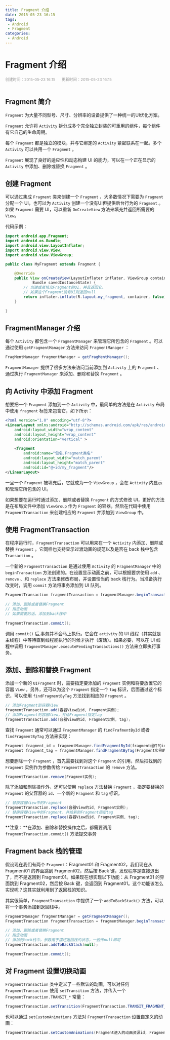 ```yaml
---
title: Fragment 介绍
date: 2015-05-23 16:15
tags:
 - Android
 - Fragment
categories:
 - Android
---
```


# Fragment 介绍

<div style="color: #999999; font-size: 12px;">
    <span>创建时间：2015-05-23 16:15</span>
    &nbsp;&nbsp;&nbsp;&nbsp;
    <span>更新时间：2015-05-23 16:15</span>
</div>
<br/>

## Fragment 简介

`Fragment` 为大量不同型号、尺寸、分辨率的设备提供了一种统一的UI优化方案。

`Fragment` 允许将 `Activity` 拆分成多个完全独立封装的可重用的组件，每个组件有它自己的生命周期。

每个 `Fragment` 都是独立的模块，并与它绑定的 `Activity` 紧密联系在一起。多个 `Activity` 可以共用一个 `Fragment` 。

`Fragment` 展现了良好的适应性和动态构建 UI 的能力，可以在一个正在显示的 `Activity` 中添加、删除或替换 `Fragment` 。

## 创建 Fragment

可以通过集成 `Fragment` 类来创建一个 `Fragment` ，大多数情况下需要为 `Fragment` 分配一个 UI，也可以为 `Activity` 创建一个没有UI但提供后台行为的 `Fragment` 。如果 `Fragment` 需要 UI，可以重新 `OnCreateView` 方法来填充并返回所需要的 `View`。

代码示例：

```java
import android.app.Fragment;
import android.os.Bundle;
import android.view.LayoutInflater;
import android.view.View;
import android.view.ViewGroup;

public class MyFragment extends Fragment {

    @Override
    public View onCreateView(LayoutInflater inflater, ViewGroup container,
            Bundle savedInstanceState) {
        // 创建或者填充Fragment的UI，并且返回它。
        // 如果这个Fragment没有UI则返回null
        return inflater.inflate(R.layout.my_fragment, container, false);
    }
    
}  
```

## FragmentManager 介绍

每个 `Activity` 都包含一个 `FragmentManager` 来管理它所包含的 `Fragment` 。可以通过使用 `getFragmentManager` 方法来访问 `FragmentManager` ：

```java
FragMentManager fragmentManager = getFragMentManager();
```

`FragmentManager` 提供了很多方法来访问当前添加到 `Activity` 上的 `Fragment` 、通过执行 `FragmentManager` 来添加、删除和替换 `Fragment` 。

## 向 Activity 中添加 Fragment

想要把一个 `Fragment` 添加到一个 `Activity` 中，最简单的方法是在 `Activity` 布局中使用 `fragment` 标签来包含它，如下所示：

```xml
<?xml version="1.0" encoding="utf-8"?>
<LinearLayout xmlns:android="http://schemas.android.com/apk/res/android"
    android:layout_width="wrap_content"
    android:layout_height="wrap_content"
    android:orientation="vertical" >
    
    <fragment 
        android:name="包名.Fragment类名"
        android:layout_width="match_parent"
        android:layout_height="match_parent"
        android:id="@+id/my_fragment"/>
</LinearLayout>
```

一旦一个 `Fragment` 被填充后，它就成为一个 `ViewGroup` ，会在 `Activity` 内显示和管理它所包含的 UI。

如果想要在运行时通过添加、删除或者替换 `Fragment` 的方式修改 UI，更好的方法是在布局文件中添加 `ViewGroup` 作为 `Fragment` 的容器，然后在代码中使用 `FragmentTransaction` 来创建相应的 `Fragment` 并添加到 `ViewGroup` 中。

## 使用 FragmentTransaction

在程序运行时，`FragmentTransaction` 可以用来在一个 `Activity` 内添加、删除或替换 `Fragment` 。它同样也支持显示过渡动画的规范以及是否在 back 栈中包含 `Transaction` 。

一个新的 `FragmentTransaction` 是通过使用 `Activity` 的 `FragmentManager` 中的 `beginTransaction` 方法创建的。在设置显示动画之前，可以根据要求使用 `add` 、 `remove` 、和 `replace` 方法来修改布局，并设置恰当的 back 栈行为。当准备执行改变时，调用 `commit` 方法将事务添加到 UI 队列。

```java
FragmentTransaction fragmentTransaction = fragmentManager.beginTransaction();
        
// 添加、删除或者替换Fragment
// 指定动画
// 如果需要的话，添加到back栈中
        
fragmentTransaction.commit();  
```

调用 `commit()` 后,事务并不会马上执行。它会在 `activity` 的 UI 线程（其实就是主线程）中等待直到线程能执行的时候才执行（废话）。如果必要，可以在 UI 线程中调用 `fragmentManager.executePendingTransactions()` 方法来立即执行事务。

## 添加、删除和替换 Fragment

添加一个新的 `UIFragment` 时，需要指定要添加的 `Fragment` 实例和将要放置它的容器 `View` 。另外，还可以为这个 `Fragment` 指定一个 `tag` 标识，后面通过这个标识，可以使用 `findFragmentByTag` 方法找到相应的 `Fragment` 。

```java
// 添加Fragment到容器View
fragmentTransaction.add(容器View的id, Fragment实例);
// 添加Fragment到容器View，并给Fragment指定tag
fragmentTransaction.add(容器View的id, Fragment实例, tag);  
```

查找 `Fragment` 通常可以通过 `FragmentManager` 的 `findFrafmentById` 或者 `findFragmentByTag` 方法来实现：

```java
Fragment fragment_id = fragmentManager.findFragmentById(fragment组件的id);
Fragment fragment_tag = fragmentManager.findFragmentByTag(Fragment实例的tag);
```

想要删除一个 `Fragment` ，首先需要找到对这个 `Fragment` 的引用，然后把找到的 `Fragment` 实例作为参数传给 `FragmentTransaction` 的 `remove` 方法。

```java
fragmentTransaction.remove(Fragment实例);
```

除了添加和删除操作外，还可以使用 `replace` 方法替换 `Fragment` ，指定要替换的 `Fragment` 的父容器的 `id`、一个新的 `Fragment` 和 `tag` 标识。

```java
// 替换容器View中的Fragment
fragmentTransaction.replace(容器View的id, Fragment实例);
// 替换容器View中的Fragment，并给新的Fragment指定tag
fragmentTransaction.replace(容器View的id, Fragment实例, tag);  
```

**注意：**在添加、删除和替换操作之后，都需要调用 `fragmentTransaction.commit()` 方法提交事务

## Fragment back 栈的管理

假设现在我们有两个 `Fragment`：Fragment01 和 Fragment02，我们现在从 Fragment01 的界面跳到 Fragment02，然后按 Back 键，发现程序是直接退出了，而不是返回到 Fragment01。如果现在想实现以下功能：从 Fragment01 的界面跳到 Fragment02，然后按 Back 键，会返回到 Fragment01。这个功能该怎么实现呢？这其实就利用到了返回栈的知识。

其实很简单，`FragmentTransaction` 中提供了一个 `addToBackStack()` 方法，可以将一个事务添加到返回栈中。

```java
FragmentManager fragmentManager = getFragmentManager();
FragmentTransaction fragmentTransaction = fragmentManager.beginTransaction();
        
// 添加、删除或者替换Fragment
// 指定动画
// 添加到back栈中，参数用于描述返回栈的状态，一般传null即可
fragmentTransaction.addToBackStack(null);
        
fragmentTransaction.commit();  
```

## 对 Fragment 设置切换动画

`FragmentTransaction` 类中定义了一些默认的动画，可以对任何 `FragmentTransaction` 使用 `setTransition` 方法，并传入一个 `FragmentTransaction.TRANSIT_*` 常量：

```java
fragmentTransaction.setTransition(FragmentTransaction.TRANSIT_FRAGMENT_OPEN);  
```

也可以通过 `setCustomAnimations` 方法对 `FragmentTransaction` 设置自定义的动画：

```java
fragmentTransaction.setCustomAnimations(Fragment进入的动画资源id, Fragment退出的动画资源id);  
```